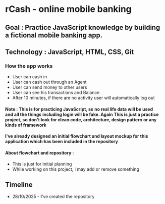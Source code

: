 # rCash - online mobile banking

## Goal : Practice JavaScript knowledge by building a fictional mobile banking app.

## Technology : JavaScript, HTML, CSS, Git

### How the app works

- User can cash in
- User can cash out through an Agent
- User can send money to other users
- User can see his transactions and Balance
- After 10 minutes, if there are no activity user will automatically log out

#### Note : This is for practicing JavaScript, so no real life data will be used and all the things including login will be fake. Again This is just a practice project, so don't look for clean code, architecture, design pattern or any kinds of framework

#### I've already designed an initial flowchart and layout mockup for this application which has been included in the repository

#### About flowchart and repository :

- This is just for initial planning
- While working on this project, I may add or remove something

## Timeline

- 28/10/2025 - I've created the repository
